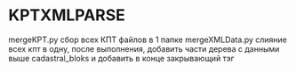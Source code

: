 # KPTXMLPARSE
mergeKPT.py сбор всех КПТ файлов в 1 папке
mergeXMLData.py слияние всех кпт в одну, после выполнения, добавить части дерева с данными выше cadastral_bloks и добавить в конце закрывающий тэг

